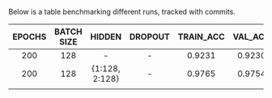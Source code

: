 Below is a table benchmarking different runs, tracked with commits.


| EPOCHS | BATCH SIZE |     HIDDEN     | DROPOUT | TRAIN_ACC | VAL_ACC | TEST_ACC | TRAIN_LOSS | VAL_LOSS | TEST_LOSS | COMMIT |
|:------:|:----------:|:--------------:|:-------:|:---------:|:-------:|:--------:|------------|----------|-----------|:------:|
|   200  |     128    |       -        |    -    |  0.9231   | 0.9230  |  0.9225  | 0.2763     | 0.2754   | 0.2774    |        |
|   200  |     128    | {1:128, 2:128} |    -    |  0.9765   | 0.9754  |  0.9765  | 0.0166     | 0.0909   | 0.0825    |        |
|        |            |                |         |           |         |          |            |          |           |        |